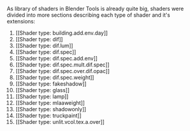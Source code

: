 As library of shaders in Blender Tools is already quite big, shaders were divided into more sections describing each type of shader and it's extensions:

1. [[Shader type: building.add.env.day]]
2. [[Shader type: dif]]
3. [[Shader type: dif.lum]]
4. [[Shader type: dif.spec]]
5. [[Shader type: dif.spec.add.env]]
6. [[Shader type: dif.spec.mult.dif.spec]]
7. [[Shader type: dif.spec.over.dif.opac]]
8. [[Shader type: dif.spec.weight]]
9. [[Shader type: fakeshadow]]
10. [[Shader type: glass]]
11. [[Shader type: lamp]]
12. [[Shader type: mlaaweight]]
13. [[Shader type: shadowonly]]
14. [[Shader type: truckpaint]]
15. [[Shader type: unlit.vcol.tex.a.over]]